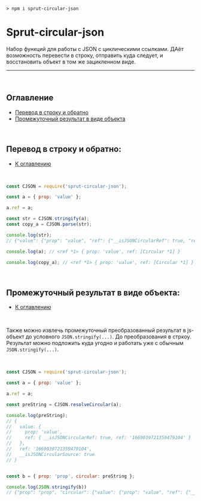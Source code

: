 ```
> npm i sprut-circular-json
```

# Sprut-circular-json

Набор функций для работы с JSON с циклическими ссылками. ДАёт возможность перевести в строку, отправить куда следует, и восстановить объект в том же зацикленном виде.

---

<br>

## <span id="contents">Оглавление</span>

- [Перевод в строку и обратно](#convert)
- [Промежуточный результат в виде объекта](#middle)

<br>

## <span id="convert">Перевод в строку и обратно:</span>

- [К оглавлению](#contents)

<br>

```js
const CJSON = require('sprut-circular-json');

const a = { prop: 'value' };

a.ref = a;

const str = CJSON.stringify(a);
const copy_a = CJSON.parse(str);

console.log(str);
// {"value": {"prop": "value", "ref": {"__isJSONCircularRef": true, "ref": "166903917458093014"}}, "ref": "166903917458093014", "__isJSONCircularSource": true}

console.log(a); // <ref *1> { prop: 'value', ref: [Circular *1] }

console.log(copy_a); // <ref *1> { prop: 'value', ref: [Circular *1] }
```

<br>

## <span id="middle">Промежуточный результат в виде объекта:</span>

- [К оглавлению](#contents)

<br>

Также можно извлечь промежуточный преобразованный результат в js-объект до условного ```JSON.stringify(...)```. До преобразования в стркоу. Результат можно подложить куда угодно и работать уже с обычным ```JSON.stringify(...)```.

<br>

```js
const CJSON = require('sprut-circular-json');

const a = { prop: 'value' };

a.ref = a;

const preString = CJSON.resolveCircular(a);

console.log(preString);
// {
//   value: {
//     prop: 'value',
//     ref: { __isJSONCircularRef: true, ref: '1669039721359479104' }
//   },
//   ref: '1669039721359479104',
//   __isJSONCircularSource: true
// }


const b = { prop: 'prop', circular: preString };

console.log(JSON.stringify(b))
// {"prop": "prop", "circular": {"value": {"prop": "value", "ref": {"__isJSONCircularRef": true, "ref": "1669039919146610182"}}, "ref": "1669039919146610182", "__isJSONCircularSource": true}}
```